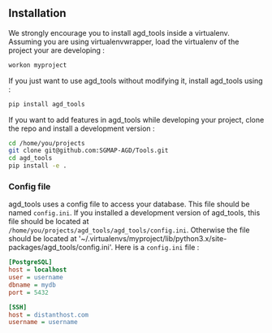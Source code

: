 ﻿## Installation

We strongly encourage you to install agd_tools inside a virtualenv. Assuming you are using virtualenvwrapper, load the virtualenv of the project your are developing :

```bash
workon myproject
```

If you just want to use agd_tools without modifying it, install agd_tools using :

```bash
pip install agd_tools
```

If you want to add features in agd_tools while developing your project, clone the repo and install a development version : 

```bash
cd /home/you/projects
git clone git@github.com:SGMAP-AGD/Tools.git
cd agd_tools
pip install -e .
```

### Config file

agd_tools uses a config file to access your database. This file should be named `config.ini`. If you installed a development version of agd_tools, this file should be located at `/home/you/projects/agd_tools/agd_tools/config.ini`. Otherwise the file should be located at '~/.virtualenvs/myproject/lib/python3.x/site-packages/agd_tools/config.ini'. Here is a `config.ini` file :

```ini
[PostgreSQL]
host = localhost
user = username
dbname = mydb
port = 5432

[SSH]
host = distanthost.com
username = username
```
